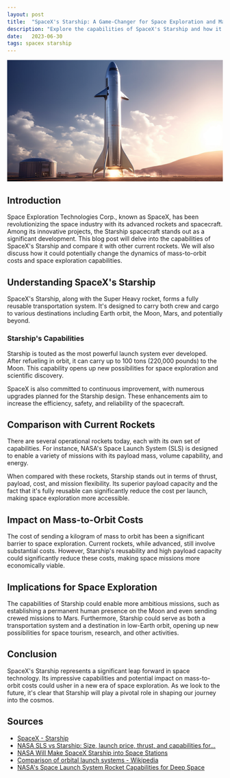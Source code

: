 ```yaml
---
layout: post
title:  "SpaceX's Starship: A Game-Changer for Space Exploration and Mass-to-Orbit Costs"
description: "Explore the capabilities of SpaceX's Starship and how it could potentially change the dynamics of mass-to-orbit costs and space exploration capabilities."
date:   2023-06-30
tags: spacex starship
---
```


![A stylized version of SpaceX's Starship](/assets/starship.png)

## Introduction
Space Exploration Technologies Corp., known as SpaceX, has been revolutionizing the space industry with its advanced rockets and spacecraft. Among its innovative projects, the Starship spacecraft stands out as a significant development. This blog post will delve into the capabilities of SpaceX's Starship and compare it with other current rockets. We will also discuss how it could potentially change the dynamics of mass-to-orbit costs and space exploration capabilities.

## Understanding SpaceX's Starship
SpaceX's Starship, along with the Super Heavy rocket, forms a fully reusable transportation system. It's designed to carry both crew and cargo to various destinations including Earth orbit, the Moon, Mars, and potentially beyond.

### Starship's Capabilities
Starship is touted as the most powerful launch system ever developed. After refueling in orbit, it can carry up to 100 tons (220,000 pounds) to the Moon. This capability opens up new possibilities for space exploration and scientific discovery.

SpaceX is also committed to continuous improvement, with numerous upgrades planned for the Starship design. These enhancements aim to increase the efficiency, safety, and reliability of the spacecraft.

## Comparison with Current Rockets
There are several operational rockets today, each with its own set of capabilities. For instance, NASA's Space Launch System (SLS) is designed to enable a variety of missions with its payload mass, volume capability, and energy.

When compared with these rockets, Starship stands out in terms of thrust, payload, cost, and mission flexibility. Its superior payload capacity and the fact that it's fully reusable can significantly reduce the cost per launch, making space exploration more accessible.

## Impact on Mass-to-Orbit Costs
The cost of sending a kilogram of mass to orbit has been a significant barrier to space exploration. Current rockets, while advanced, still involve substantial costs. However, Starship's reusability and high payload capacity could significantly reduce these costs, making space missions more economically viable.

## Implications for Space Exploration
The capabilities of Starship could enable more ambitious missions, such as establishing a permanent human presence on the Moon and even sending crewed missions to Mars. Furthermore, Starship could serve as both a transportation system and a destination in low-Earth orbit, opening up new possibilities for space tourism, research, and other activities.

## Conclusion
SpaceX's Starship represents a significant leap forward in space technology. Its impressive capabilities and potential impact on mass-to-orbit costs could usher in a new era of space exploration. As we look to the future, it's clear that Starship will play a pivotal role in shaping our journey into the cosmos.

## Sources
- [SpaceX - Starship](https://www.spacex.com/vehicles/starship/index.html)
- [NASA SLS vs Starship: Size, launch price, thrust, and capabilities for...](https://www.inverse.com/innovation/sls-vs-starship)
- [NASA Will Make SpaceX Starship into Space Stations](https://www.nextbigfuture.com/2023/06/nasa-will-make-spacex-starship-into-a-space-station.html)
- [Comparison of orbital launch systems - Wikipedia](https://en.wikipedia.org/wiki/Comparison_of_orbital_launch_systems)
- [NASA's Space Launch System Rocket Capabilities for Deep Space](https://www.nasa.gov/exploration/systems/sls/multimedia/rocket-capabilities-for-deep-space-infographic.html)
